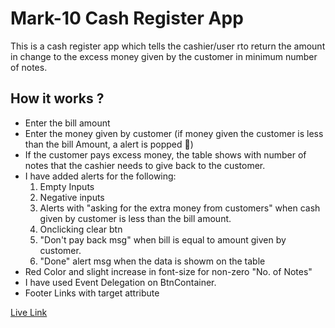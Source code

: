 # Mark-10 Cash Register App

This is a cash register app which tells the cashier/user rto return the amount in change to the excess money given by the customer in minimum number of notes.

## How it works ?

- Enter the bill amount
- Enter the money given by customer (if money given the customer is less than the bill Amount, a alert is popped 🤑)
- If the customer pays excess money, the table shows with number of notes that the cashier needs to give back to the customer.
- I have added alerts for the following:
  1. Empty Inputs
  1. Negative inputs
  1. Alerts with "asking for the extra money from customers" when cash given by customer is less than the bill amount.
  1. Onclicking clear btn
  1. "Don't pay back msg" when bill is equal to amount given by customer.
  1. "Done" alert msg when the data is showm on the table
- Red Color and slight increase in font-size for non-zero "No. of Notes"
- I have used Event Delegation on BtnContainer.
- Footer Links with target attribute

[Live Link](https://neog-mark10-cash-register-manager-app.vercel.app/)
